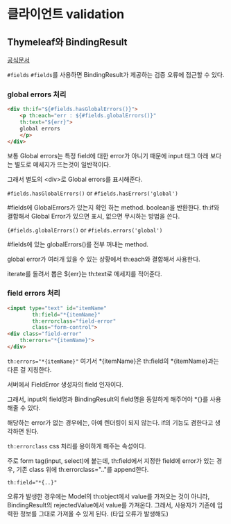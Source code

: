 # 클라이언트 validation

## Thymeleaf와 BindingResult 

[공식문서](https://www.thymeleaf.org/doc/tutorials/3.1/thymeleafspring.html#field-errors)

`#fields`
 `#fields`를 사용하면 BindingResult가 제공하는 검증 오류에 접근할 수 있다.

### global errors 처리

~~~html
<div th:if="${#fields.hasGlobalErrors()}">
    <p th:each="err : ${#fields.globalErrors()}" 
    th:text="${err}">
    global errors
    </p>
</div>
~~~

보통 Global errors는 특정 field에 대한 error가 아니기 때문에 input 태그 아래 보다는 별도로 메세지가 뜨는것이 일반적이다. 

그래서 별도의 \<div>로 Global errors를 표시해준다.

`#fields.hasGlobalErrors()` or `#fields.hasErrors('global')`

 #fields에 GlobalErrors가 있는지 확인 하는 method. boolean을 반환한다.
 th:if와 결합해서 Global Error가 있으면 표시, 없으면 무시하는 방법을 쓴다.

`{#fields.globalErrors()` or `#fields.errors('global')`

 #fields에 있는 globalErrors()를 전부 꺼내는 method.

 global error가 여러개 있을 수 있는 상황에서 th:each와 결합해서 사용한다. 

 iterate를 돌려서 뽑은 ${err}는 th:text로 메세지를 적어준다.


### field errors 처리
~~~html
<input type="text" id="itemName" 
        th:field="*{itemName}"
        th:errorclass="field-error"
        class="form-control">
<div class="field-error" 
    th:errors="*{itemName}">
</div>
~~~

`th:errors="*{itemName}"`
여기서 *{itemName}은 th:field의 *{itemName}과는 다른 걸 지칭한다. 

서버에서 FieldError 생성자의 field 인자이다.

그래서, input의 field명과 BindingResult의 field명을 동일하게 해주어야 *{}를 사용해줄 수 있다.

해당하는 error가 없는 경우에는, 아예 렌더링이 되지 않는다. if의 기능도 겸한다고 생각하면 된다.

`th:errorclass`
css 처리를 용이하게 해주는 속성이다. 

주로 form tag(input, select)에 붙는데, th:field에서 지정한 field에 error가 있는 경우, 
기존 class 위에 th:errorclass=".."를 append한다.

`th:field="*{..}"`

오류가 발생한 경우에는 Model의 th:object에서 value를 가져오는 것이 아니라,
BindingResult의 rejectedValue에서 value를 가져온다. 
그래서, 사용자가 기존에 입력한 정보를 그대로 가져올 수 있게 된다. (타입 오류가 발생해도)












